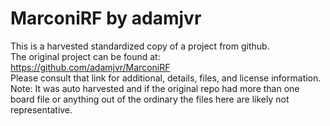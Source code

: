 
# MarconiRF by adamjvr  
This is a harvested standardized copy of a project from github.  
The original project can be found at:  
https://github.com/adamjvr/MarconiRF  
Please consult that link for additional, details, files, and license information.  
Note: It was auto harvested and if the original repo had more than one board file or anything out of the ordinary the files here are likely not representative.  
    